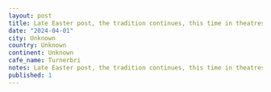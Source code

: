 ```yaml
---
layout: post
title: Late Easter post, the tradition continues, this time in theatres with @turnerbri!
date: "2024-04-01"
city: Unknown
country: Unknown
continent: Unknown
cafe_name: Turnerbri
notes: Late Easter post, the tradition continues, this time in theatres with @turnerbri!
published: 1
---
```

